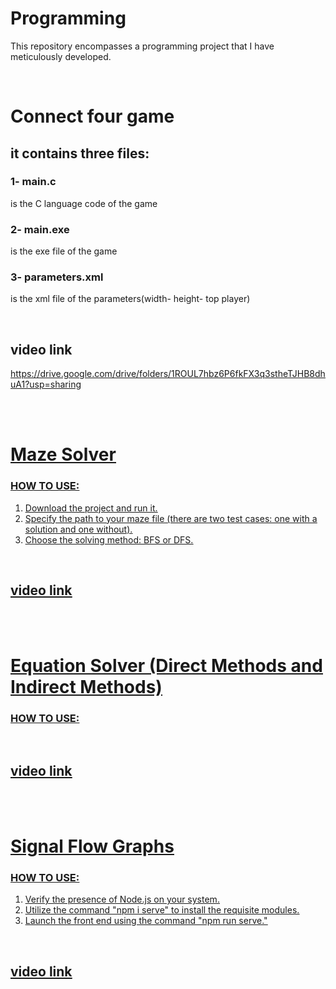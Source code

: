 # Programming
This repository encompasses a programming project that I have meticulously developed.

<br>

# Connect four game
## it contains three files:
### 1- main.c
is the C language code of the game
### 2- main.exe
is the exe file of the game
### 3- parameters.xml
is the xml file of the parameters(width- height- top player)

<br>

## video link
<u>https://drive.google.com/drive/folders/1ROUL7hbz6P6fkFX3q3stheTJHB8dhuA1?usp=sharing<u>

<br>
<br>

# Maze Solver
### HOW TO USE:
1. Download the project and run it.
2. Specify the path to your maze file (there are two test cases: one with a solution and one without).
3. Choose the solving method: BFS or DFS.   

<br>

## video link

<br>
<br>

# Equation Solver (Direct Methods and Indirect Methods)
### HOW TO USE:

<br>

## video link

<br>
<br>

# Signal Flow Graphs 
### HOW TO USE:
1. Verify the presence of Node.js on your system.
2. Utilize the command "npm i serve" to install the requisite modules.
3. Launch the front end using the command "npm run serve."

<br>

## video link
